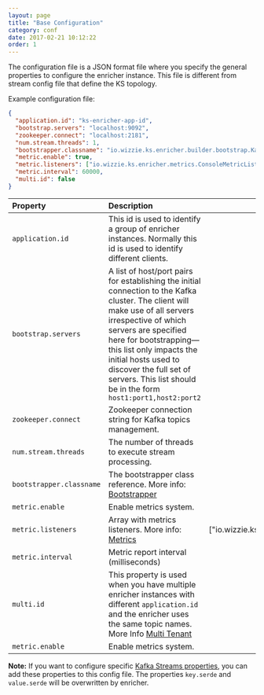 ```yaml
---
layout: page
title: "Base Configuration"
category: conf
date: 2017-02-21 10:12:22
order: 1
---
```


The configuration file is a JSON format file where you specify the general properties to configure the enricher instance. This file is different from stream config file that define the KS topology.

Example configuration file:

```json
{
  "application.id": "ks-enricher-app-id",
  "bootstrap.servers": "localhost:9092",
  "zookeeper.connect": "localhost:2181",
  "num.stream.threads": 1,
  "bootstrapper.classname": "io.wizzie.ks.enricher.builder.bootstrap.KafkaBootstrapper",
  "metric.enable": true,
  "metric.listeners": ["io.wizzie.ks.enricher.metrics.ConsoleMetricListener"],
  "metric.interval": 60000,
  "multi.id": false
}
```

| Property     | Description     |  Default Value|
| :------------- | :-------------  |   :-------------:   |
| `application.id`      | This id is used to identify a group of enricher instances. Normally this id is used to identify different clients.      |  - |
| `bootstrap.servers`      | A list of host/port pairs for establishing the initial connection to the Kafka cluster. The client will make use of all servers irrespective of which servers are specified here for bootstrapping—this list only impacts the initial hosts used to discover the full set of servers. This list should be in the form `host1:port1,host2:port2`      | - |
| `zookeeper.connect`      | Zookeeper connection string for Kafka topics management.      | - |
| `num.stream.threads`      | The number of threads to execute stream processing.      | 1 |
| `bootstrapper.classname`      | The bootstrapper class reference. More info: [Bootstrapper](http://wizzie.io/enricher/bootstrapper/definition-bootstrapper.html)       | - |
| `metric.enable`      | Enable metrics system.      | false |
| `metric.listeners`      | Array with metrics listeners. More info: [Metrics](http://wizzie.io/enricher/metrics/listeners.html)      | ["io.wizzie.ks.enricher.metrics.ConsoleMetricListener"] |
| `metric.interval`      | Metric report interval (milliseconds)      |  60000 |
| `multi.id`      | This property is used when you have multiple enricher instances with different `application.id` and the enricher uses the same topic names. More Info [Multi Tenant](http://wizzie.io/enricher/conf/multi-tenant.html)      |  false |
| `metric.enable`      | Enable metrics system.      | false |

**Note:** If you want to configure specific [Kafka Streams properties](http://kafka.apache.org/documentation#streamsconfigs), you can add these properties to this config file. The properties `key.serde` and `value.serde` will be overwritten by enricher.

